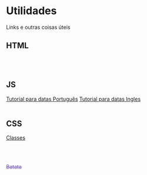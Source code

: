 # Utilidades
<p>Links e outras coisas úteis</p>

<h2>HTML</h2>

<br><br>


<h2>JS</h2>
<a href="https://metring.com.br/diferenca-entre-datas-em-javascript" target="_Blank">Tutorial para datas Português</a>
<a href="https://www.scriptol.com/javascript/dates-difference.php" target="_Blank">Tutorial para datas Ingles</a>
<br><br>


<h2>CSS</h2>
<a href="https://metring.com.br/css-classe-dentro-de-outra-classe" target="_Blank">Classes</a>

<br><br>



<p style="color: #684BB5; text-decoration:line-through;">Batata</p>

